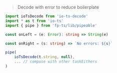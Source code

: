 > Decode with error to reduce boilerplate

```ts
import ioTsDecode from 'io-ts-decode'
import * as t from 'io-ts'
import { pipe } from 'fp-ts/lib/pipeable'

const onLeft = (e: Error): string => String(e)

const onRight = (s: string) => `No errors: ${s}`

pipe(
    ioTsDecode(t.string, null),
    ... // compose with other taskEithers
)
```
